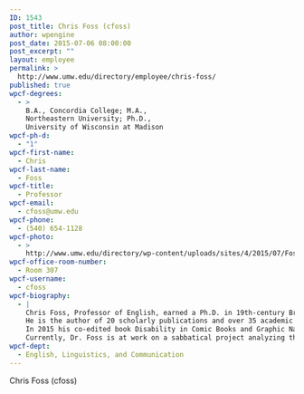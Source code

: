 ```yaml
---
ID: 1543
post_title: Chris Foss (cfoss)
author: wpengine
post_date: 2015-07-06 08:00:00
post_excerpt: ""
layout: employee
permalink: >
  http://www.umw.edu/directory/employee/chris-foss/
published: true
wpcf-degrees:
  - >
    B.A., Concordia College; M.A.,
    Northeastern University; Ph.D.,
    University of Wisconsin at Madison
wpcf-ph-d:
  - "1"
wpcf-first-name:
  - Chris
wpcf-last-name:
  - Foss
wpcf-title:
  - Professor
wpcf-email:
  - cfoss@umw.edu
wpcf-phone:
  - (540) 654-1128
wpcf-photo:
  - >
    http://www.umw.edu/directory/wp-content/uploads/sites/4/2015/07/Foss-Chris13.jpg
wpcf-office-room-number:
  - Room 307
wpcf-username:
  - cfoss
wpcf-biography:
  - |
    Chris Foss, Professor of English, earned a Ph.D. in 19th-century British literature from the University of Wisconsin-Madison, an M.A. in literature from Northeastern University, and a B.A. in English (with secondary education certification) and Spanish from Concordia College (Moorhead, Minn.).
    He is the author of 20 scholarly publications and over 35 academic conference papers. His particular emphases within his specialty area include Toru Dutt, Percy Bysshe Shelley, and Oscar Wilde. He also has secondary expertise in disability studies, with an emphasis on autism studies.
    In 2015 his co-edited book Disability in Comic Books and Graphic Narratives is scheduled for publication with Palgrave Macmillan, an essay collection for which he also is contributing a chapter entitled “Reading in Pictures: Re-visioning Autism and Literature through the Medium of Manga.” This year he has two journal articles forthcoming as well–“Fin-de-Siècle Indian English-Language Poetry: British Imperialism, India, and the Irish Question” will appear in English Literature in Transition, 1880-1920 and “Individual Redemption through Universal Design; or, How IEP Meetings Have Infused My Pedagogy with an Ethic of Care(taking)” will appear in Caring For, Caring With: Pedagogical Responses to Living with Disabled People, a special issue of Pedagogy: Critical Approaches to Teaching Literature, Language, Composition, and Culture.
    Currently, Dr. Foss is at work on a sabbatical project analyzing the Wilde’s fairy tales through the lens of disability studies, with particular emphasis on “The Birthday of the Infanta.” He will be presenting some of this work at the annual meeting of the Nineteenth Century Studies Association this March in Boston.
wpcf-dept:
  - English, Linguistics, and Communication
---
```

Chris Foss (cfoss)